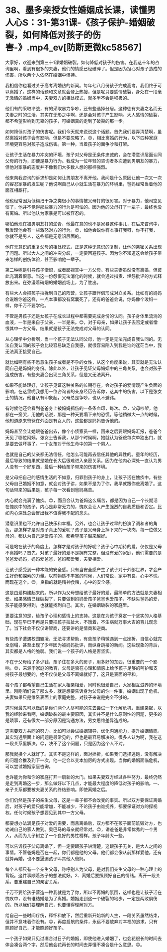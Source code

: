 # 38、墨多亲授女性婚姻成长课，读懂男人心S：31-第31课-《孩子保护-婚姻破裂，如何降低对孩子的伤害-》.mp4_ev[防断更微kc58567]

大家好，欢迎来到第三十1课婚姻破裂。如何降低对孩子的伤害。在我这十年的咨询里啊，看到有很多的夫妻，他们的情感已经破碎了。但是因为担心对孩子造成的伤害，所以两个人依然在婚姻中僵持。

我相信你也看过关于高考离婚热的新闻。每年七八月份孩子完成高考，我们终于可以离婚了。这样的话题和文章就会登上热搜，但是呢只要感情破裂，身处在一段毫无激情的婚姻当中，夫妻双方的相处模式，就多半不会是积极的。

他们有的采取冷战，有的采取暴力争吵，还有些选择分居。这种徒有夫妻之名而无夫妻之时的生活，其实在无形之中啊，还是会对孩子产生影响。大人感情的破裂，都不希望影响到无辜的孩子，可婚姻真的走到了破裂的那一步。

如何降低对孩子的伤害呢。我们今天就来说说这个话题。首先我们要弄清楚啊，虽然离婚对孩子会有影响，但是不要忽略了。😊，相比离婚的行为，以下四种家庭环境更容易对孩子造成伤害。第一种，当着孩子的面争吵和打架。

让孩子生活在暴力冲突的环境，孩子对父母是无条件忠诚的，会在潜意识层面认同父母的行为，即便是暴力行为。我成为一位年轻的咨询者多次遭到男朋友的暴力，但他对家暴的态度并不像我们大多数人想的那样强烈。

他来向我咨询的诉求却是如何让男朋友不离开他。我问是什么原因让他一次又一次的容忍家暴的发生呢？他说啊自己从小就生活在暴力的环境里，爸妈经常当着他的面互相厮打。

他也经常因为低梅扫干净之类很小的事情被父母打的很厉害。对于暴力，他司空见惯了，他并不觉得那些暴力的行为是可怕的。因为他的父母打了一辈子，最终也没有离婚。所以他认为家暴是可以被容忍的。

哪怕他现在被男朋友打的淤青，他最在意的也不是家暴这件事儿，在后来咨询中，我发现他会有一些激怒对方的行为。😊，如他会说你有本事打我呀，你不打我，你就不是男人，这些都是无意识层面的。

他在无意识的重复父母的相处模式，正是这种无意识的复制，让他的亲密关系出现了问题。所以大人之间的冲突分歧，一定要回避孩子。因为你不知道这会给孩子带来怎样的创伤体验，甚至影响他一辈子。

第二种呢是引导孩子憎恨，或者鄙视其中一方父母。有些夫妻虽然没有离婚，但彼此充满着恨意。当这一份怨恨无法消化的时候，就会通过指责、埋怨批评的方式释放出来。在弥漫着硝烟的婚姻战场上，为了胜出。

有些大人会把孩子拉拢到自己的阵营，让孩子跟伴侣形成对立关系。比如有的妈妈会说瞧你爸这样，一点本事都没有窝囊死了。还有的爸爸会说，你妈像个泼妇一样，你千万不要学他。

不管是男孩子还是女孩子在成长过程中都需要完成身份的认同。孩子身体里流淌的血液，一半是来自于父亲，一半是来。😊，对于母亲，如果让孩子去否定或者憎恨其中一方父母，结果就是孩子无法完成对父母的认同。

从心理学中分析啊，当一个孩子无法认同父母，他一定是无法完成自我认同的。无法自我认同的孩子会比较容易缺乏自我感，就很容易陷入到我是谁的迷茫当中，我无法真正接受自己。

就比如啊有些不愿意生孩子或者是不孕的女性，从这个角度来说，其实就是无法认同自己是妈妈的身份。除此以外，让孩子见证父母婚姻中的三角关系，也会对孩子造成伤害。有些夫妻会出现三角关系，但是又无法离开。

如果不能处理好，让孩子见证这种关系的长期存在，会对孩子的爱情观产生负面的影响。在这里呢我想用一位咨询者的亲身经历告诉你，这其中的伤害，以下是张女士的情况，他自从有印象起，父母总是争吵，也从不避讳。

有时候他还会看到爸爸身上被妈妈抓伤的一条条血印，每次。😊，父母吵架，他都在一旁哭，用他的话说，那是一种天要塌下来的恐慌。等他稍微大一点的时候，他知道原来爸爸在外面是有女人的，这些都是妈妈告诉他的。

妈妈甚至会让她跟爸爸出去，像个小侦察员一样，回来之后要跟妈妈汇报，爸爸今天见了哪位阿姨。张女士告诉我，从那个时候啊，她就认为爸爸每次单独出门，就是要去做坏事了。一个女孩对于他生命中的第一个男人。

也就是自己的父亲都无法信任，他怎么可能再去信任其他的异性的。童年的经历，最后导致的结果就是她在长大后很难进入亲密关系。因为在他内心深处一直认为男人没有一个好东西，最后一种给孩子带来的伤害环境。

是父母把自己的感情生活的不如意，归罪到孩子的身上，让孩子活在愧疚中。有些父母自己婚姻不如意，就会对孩子讲，如果不是为了你，我早就跟你爸离婚了。这句话带来的后果是，孩子每一次看到爸妈痛苦。

内心就会充满了愧疚。😊，而且会认为爸妈这么痛苦，都是因为自己一个长期活在愧疚中的孩子，内心是非常无力的，愧疚会让人产生强烈的自我质疑和否定。比如内心深处总会冒出我不值得我不配的念头。

潜意识里也不允许自己快乐和幸福。另外，也会让孩子过早的扮演了调和者的角色，那怎样才是对孩子真正的爱呢？孩子是父母身上掉下来的一块肉，每一位做父母的，都认为自己是爱孩子的，都希望孩子越来越好。

可是站在孩子的角度上，怎样才是对孩子的好呢？孩子心中期待的爱，仅仅是父母不离婚吗？首先，对孩子最好的爱不是拥有完整，但没有爱的家庭，他们需要的是爸爸爱妈妈，妈妈爱爸爸，爸妈都爱我，夫妻相爱。

让孩子感受到一种本能的安全感。只有当安全感产生了孩子对于外部世界，才会产生好奇和探索的力量。以前物质不丰富的时候，人们常说，家中有良，心中不慌。而现在这个。😊，良指的就是精神食粮，心中的安全感。

这是由爱构建起来的。所以作为父母想给孩子最好的爱，最简单的方法就是夫妻相爱。如果感情已经破裂了，只要做到妈妈爱孩子爸爸也爱孩子，不缺失爸妈的爱，孩子能感受得到，也就能找到自己。其次，在婚姻破裂的家庭里。

更要注意的是，给孩子心理和感情上的支持。这是在为孩子奠定一个坚实的人格基础，现在早已不再是只要把孩子拉扯大，不饿着，不生病就万事大吉的育儿观念了。当下社会不仅仅讲智商，还要讲的是情商和逆商。

有些孩子遭遇校园霸凌，无法寻求帮助，有些孩子稍微遇到一点挫折，自信心就完全崩塌，甚至出现了少年因为被妈妈批评，而纵身跳楼的新闻。这些现象的背后，其实都是人格的脆弱。我们说一个孩子的人格是否坚实。

不在于父母给了多少钱，孩子住在多大的房子，用多好的东西，很重要的一个影响。😊，来源于家庭的教育，父母是否在心理和情感上给予孩子足够的呵护和支持孩子最想要的，绝不仅仅是父母不离婚就好了，这只是表面的平和。

每个孩子都希望自己生活在家人相亲相爱，同时也很爱自己，大家相互滋养的环境里。刚刚咱们说了那么多，就是想要告诉身为父母的你一件事，婚姻出现了危机，夫妻如果只是维系表面上的家庭完整，对孩子来说是完全不够的。

这时候最先可以做的是你们两个人尽可能的先去尝试一下化解危机，重建亲密，以我的经验来看啊，婚姻破裂的最主要原因，其实并不是什么原则性的问题，更多的是琐事，还有很大一部分原因是沟通方法，男女思维差异造成的。

这需要双方共同的努力。比如可以尝试婚姻辅导，优化沟通能力，提升婚姻情商。其实沟通层面上的问题是最常见的，但也是最容易解决的。很多人认为啊，我在这一段关系里解决。😊，决不了这个问题，只是因为这个人不对。

那我就换个人就好了。其实不是这样的，面对挫折，如果我们选择逃跑，没有解决的问题会推及到下一次，他一定会以变本加厉的方式出现。当你的婚姻面临危机，可以尝试婚姻家庭咨询。

也许能为你和你的家庭打开一扇新的大门。如果夫妻双方经过各种努力，最终仍然是走到离婚这一步，那么做好以下几点，才能最大程度的降低对孩子的影响。一、亲子关系都要被夫妻关系的终结影响。即使离婚之后。

你们仍然是孩子的亲生父母，这是一辈子都不会改变的事实。所以双方要保证离婚后，对孩子的爱只能增加，不能减少，不论孩子由谁抚养，都要保证对方的探视权。任何时候孩子想要见到其中一方父母。

都要想办法满足孩子对爱的需要，而且离婚后，双方都不在孩子面前诋毁对方，也劝诫自己的家人做到。奥巴马的母亲就经常对。😊，讲爸爸是非常优秀的一个男人，从而为儿子树立了一个良好的男性榜样。孩子年龄大一些。

可以告诉孩子父母离婚了，但一定要跟孩子讲清楚，这跟孩子无关，是大人之间的事情。不管爸妈是否在一起，你们都是他的父母。他们都会像从前那样爱他。还有就算再婚，也不要逼迫孩子叫其他人爸妈。

每个人都只有一个亲生父母，称呼别人为父母，是对我们亲生父母的一种心理上的背叛。这件事顺着孩子的想法就好。2、离婚后要照顾好自己的情绪。离开一段关系，要重建自己的亲密关系。

千万不要给孩子营造一种我就是为了你，所以不再婚的氛围，这样也是让孩子活在愧疚中，没有谁结婚是为了离婚。婚姻走到这一个破裂的地步，一定是两败俱伤的。所以我们要理解自己，也要懂得理解对方。

给自己一些时间疗伤，释怀和放下，然后重新开始新的人生，一段关系虽然结束，但并不意味着你没有。😊，再度启航的条件，永远不要放弃对幸福的追求，只有照顾好自己，才能照顾好孩子。

一个孩子如果只见过凑合过日子的婚姻，即使他进入婚姻了，也会花很长的时间去体会凑合两个字，然后他会花再长的时间去弄懂不凑合是什么意思。😊。

